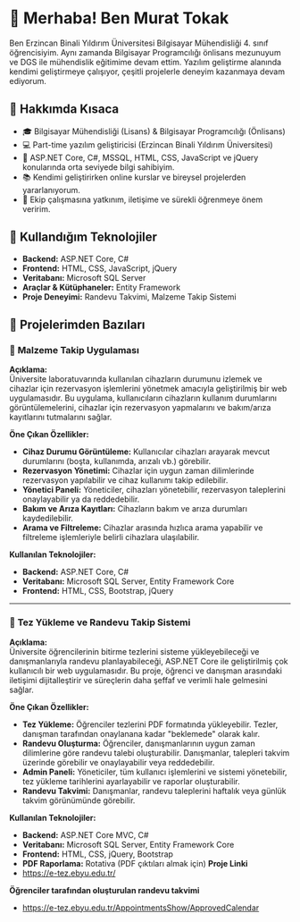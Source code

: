 # 👋 Merhaba! Ben Murat Tokak

Ben Erzincan Binali Yıldırım Üniversitesi Bilgisayar Mühendisliği 4. sınıf öğrencisiyim. Aynı zamanda Bilgisayar Programcılığı önlisans mezunuyum ve DGS ile mühendislik eğitimime devam ettim. Yazılım geliştirme alanında kendimi  geliştirmeye çalışıyor, çeşitli projelerle deneyim kazanmaya devam ediyorum.

## 💼 Hakkımda Kısaca

- 🎓 Bilgisayar Mühendisliği (Lisans) & Bilgisayar Programcılığı (Önlisans)
- 💻 Part-time yazılım geliştiricisi (Erzincan Binali Yıldırım Üniversitesi)
- 🔧 ASP.NET Core, C#, MSSQL, HTML, CSS, JavaScript ve jQuery konularında orta seviyede bilgi sahibiyim.
- 📚 Kendimi geliştirirken online kurslar ve bireysel projelerden yararlanıyorum.
- 🤝 Ekip çalışmasına yatkınım, iletişime ve sürekli öğrenmeye önem veririm.

## 🚀 Kullandığım Teknolojiler

- **Backend:** ASP.NET Core, C#
- **Frontend:** HTML, CSS, JavaScript, jQuery
- **Veritabanı:** Microsoft SQL Server
- **Araçlar & Kütüphaneler:** Entity Framework
- **Proje Deneyimi:** Randevu Takvimi, Malzeme Takip Sistemi

## 📌 Projelerimden Bazıları

### 🧪 **Malzeme Takip Uygulaması**

**Açıklama:**  
Üniversite laboratuvarında kullanılan cihazların durumunu izlemek ve cihazlar için rezervasyon işlemlerini yönetmek amacıyla geliştirilmiş bir web uygulamasıdır. Bu uygulama, kullanıcıların cihazların kullanım durumlarını görüntülemelerini, cihazlar için rezervasyon yapmalarını ve bakım/arıza kayıtlarını tutmalarını sağlar.

**Öne Çıkan Özellikler:**
- **Cihaz Durumu Görüntüleme:** Kullanıcılar cihazları arayarak mevcut durumlarını (boşta, kullanımda, arızalı vb.) görebilir.
- **Rezervasyon Yönetimi:** Cihazlar için uygun zaman dilimlerinde rezervasyon yapılabilir ve cihaz kullanımı takip edilebilir.
- **Yönetici Paneli:** Yöneticiler, cihazları yönetebilir, rezervasyon taleplerini onaylayabilir ya da reddedebilir.
- **Bakım ve Arıza Kayıtları:** Cihazların bakım ve arıza durumları kaydedilebilir.
- **Arama ve Filtreleme:** Cihazlar arasında hızlıca arama yapabilir ve filtreleme işlemleriyle belirli cihazlara ulaşılabilir.

**Kullanılan Teknolojiler:**
- **Backend:** ASP.NET Core, C#
- **Veritabanı:** Microsoft SQL Server, Entity Framework Core
- **Frontend:** HTML, CSS, Bootstrap, jQuery
---

### 📁 **Tez Yükleme ve Randevu Takip Sistemi**

**Açıklama:**  
Üniversite öğrencilerinin bitirme tezlerini sisteme yükleyebileceği ve danışmanlarıyla randevu planlayabileceği, ASP.NET Core ile geliştirilmiş çok kullanıcılı bir web uygulamasıdır. Bu proje, öğrenci ve danışman arasındaki iletişimi dijitalleştirir ve süreçlerin daha şeffaf ve verimli hale gelmesini sağlar.

**Öne Çıkan Özellikler:**
- **Tez Yükleme:** Öğrenciler tezlerini PDF formatında yükleyebilir. Tezler, danışman tarafından onaylanana kadar "beklemede" olarak kalır.
- **Randevu Oluşturma:** Öğrenciler, danışmanlarının uygun zaman dilimlerine göre randevu talebi oluşturabilir. Danışmanlar, talepleri takvim üzerinde görebilir ve onaylayabilir veya reddedebilir.
- **Admin Paneli:** Yöneticiler, tüm kullanıcı işlemlerini ve sistemi yönetebilir, tez yükleme tarihlerini ayarlayabilir ve raporlar oluşturabilir.
- **Randevu Takvimi:** Danışmanlar, randevu taleplerini haftalık veya günlük takvim görünümünde görebilir.

**Kullanılan Teknolojiler:**
- **Backend:** ASP.NET Core MVC, C#
- **Veritabanı:** Microsoft SQL Server, Entity Framework Core
- **Frontend:** HTML, CSS, jQuery, Bootstrap
- **PDF Raporlama:** Rotativa (PDF çıktıları almak için)
**Proje Linki**
- https://e-tez.ebyu.edu.tr/
  
**Öğrenciler tarafından oluşturulan randevu takvimi**
- https://e-tez.ebyu.edu.tr/AppointmentsShow/ApprovedCalendar
